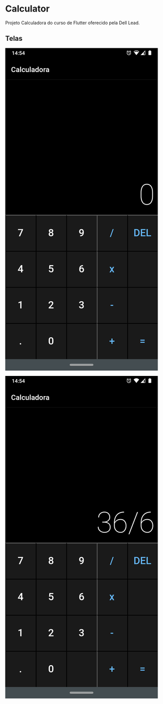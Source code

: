 # Calculator

Projeto Calculadora do curso de Flutter oferecido pela Dell Lead.

## Telas

![Tela 1](resources/screen1.png)

![Tela 2](resources/screen2.png)
